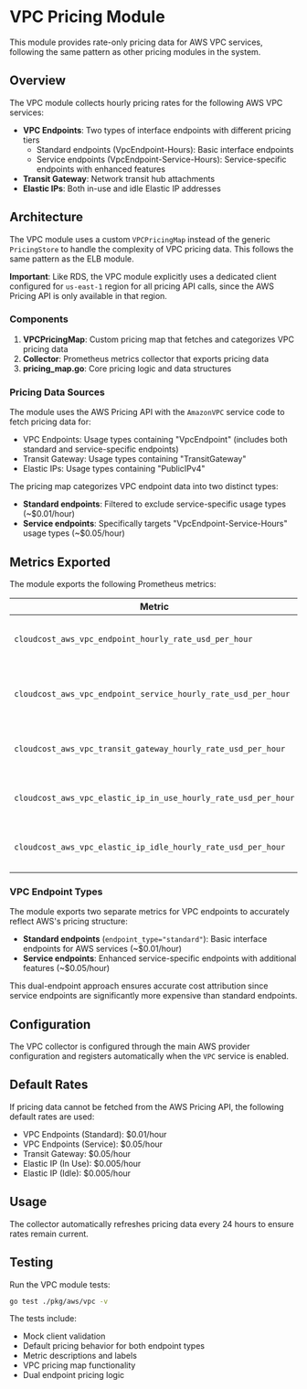 # VPC Pricing Module

This module provides rate-only pricing data for AWS VPC services, following the same pattern as other pricing modules in the system.

## Overview

The VPC module collects hourly pricing rates for the following AWS VPC services:
- **VPC Endpoints**: Two types of interface endpoints with different pricing tiers
  - Standard endpoints (VpcEndpoint-Hours): Basic interface endpoints
  - Service endpoints (VpcEndpoint-Service-Hours): Service-specific endpoints with enhanced features
- **Transit Gateway**: Network transit hub attachments
- **Elastic IPs**: Both in-use and idle Elastic IP addresses

## Architecture

The VPC module uses a custom `VPCPricingMap` instead of the generic `PricingStore` to handle the complexity of VPC pricing data. This follows the same pattern as the ELB module.

**Important**: Like RDS, the VPC module explicitly uses a dedicated client configured for `us-east-1` region for all pricing API calls, since the AWS Pricing API is only available in that region.

### Components

1. **VPCPricingMap**: Custom pricing map that fetches and categorizes VPC pricing data
2. **Collector**: Prometheus metrics collector that exports pricing data
3. **pricing_map.go**: Core pricing logic and data structures

### Pricing Data Sources

The module uses the AWS Pricing API with the `AmazonVPC` service code to fetch pricing data for:

- VPC Endpoints: Usage types containing "VpcEndpoint" (includes both standard and service-specific endpoints)
- Transit Gateway: Usage types containing "TransitGateway"
- Elastic IPs: Usage types containing "PublicIPv4"

The pricing map categorizes VPC endpoint data into two distinct types:
- **Standard endpoints**: Filtered to exclude service-specific usage types (~$0.01/hour)
- **Service endpoints**: Specifically targets "VpcEndpoint-Service-Hours" usage types (~$0.05/hour)

## Metrics Exported

The module exports the following Prometheus metrics:

| Metric | Description | Labels |
|--------|-------------|--------|
| `cloudcost_aws_vpc_endpoint_hourly_rate_usd_per_hour` | Hourly cost of standard VPC endpoints | region, endpoint_type |
| `cloudcost_aws_vpc_endpoint_service_hourly_rate_usd_per_hour` | Hourly cost of service-specific VPC endpoints | region |
| `cloudcost_aws_vpc_transit_gateway_hourly_rate_usd_per_hour` | Hourly cost of Transit Gateway attachments | region |
| `cloudcost_aws_vpc_elastic_ip_in_use_hourly_rate_usd_per_hour` | Hourly cost of in-use Elastic IP addresses | region |
| `cloudcost_aws_vpc_elastic_ip_idle_hourly_rate_usd_per_hour` | Hourly cost of idle Elastic IP addresses | region |

### VPC Endpoint Types

The module exports two separate metrics for VPC endpoints to accurately reflect AWS's pricing structure:

- **Standard endpoints** (`endpoint_type="standard"`): Basic interface endpoints for AWS services (~$0.01/hour)
- **Service endpoints**: Enhanced service-specific endpoints with additional features (~$0.05/hour)

This dual-endpoint approach ensures accurate cost attribution since service endpoints are significantly more expensive than standard endpoints.

## Configuration

The VPC collector is configured through the main AWS provider configuration and registers automatically when the `VPC` service is enabled.

## Default Rates

If pricing data cannot be fetched from the AWS Pricing API, the following default rates are used:

- VPC Endpoints (Standard): $0.01/hour
- VPC Endpoints (Service): $0.05/hour
- Transit Gateway: $0.05/hour
- Elastic IP (In Use): $0.005/hour
- Elastic IP (Idle): $0.005/hour

## Usage

The collector automatically refreshes pricing data every 24 hours to ensure rates remain current.

## Testing

Run the VPC module tests:

```bash
go test ./pkg/aws/vpc -v
```

The tests include:
- Mock client validation
- Default pricing behavior for both endpoint types
- Metric descriptions and labels
- VPC pricing map functionality
- Dual endpoint pricing logic
